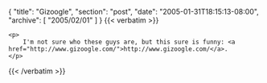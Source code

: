 {
  "title": "Gizoogle",
  "section": "post",
  "date": "2005-01-31T18:15:13-08:00",
  "archive": [
    "2005/02/01"
  ]
}
{{< verbatim >}}

    <p>
        I'm not sure who these guys are, but this sure is funny: <a href="http://www.gizoogle.com/">http://www.gizoogle.com/</a>.
    </p>

{{< /verbatim >}}
